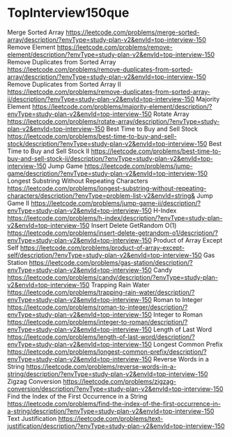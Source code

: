 # TopInterview150que
Merge Sorted Array  https://leetcode.com/problems/merge-sorted-array/description/?envType=study-plan-v2&envId=top-interview-150
Remove Element  https://leetcode.com/problems/remove-element/description/?envType=study-plan-v2&envId=top-interview-150
Remove Duplicates from Sorted Array  https://leetcode.com/problems/remove-duplicates-from-sorted-array/description/?envType=study-plan-v2&envId=top-interview-150
Remove Duplicates from Sorted Array II  https://leetcode.com/problems/remove-duplicates-from-sorted-array-ii/description/?envType=study-plan-v2&envId=top-interview-150
Majority Element  https://leetcode.com/problems/majority-element/description/?envType=study-plan-v2&envId=top-interview-150
 Rotate Array  https://leetcode.com/problems/rotate-array/description/?envType=study-plan-v2&envId=top-interview-150
 Best Time to Buy and Sell Stock  https://leetcode.com/problems/best-time-to-buy-and-sell-stock/description/?envType=study-plan-v2&envId=top-interview-150
 Best Time to Buy and Sell Stock II  https://leetcode.com/problems/best-time-to-buy-and-sell-stock-ii/description/?envType=study-plan-v2&envId=top-interview-150
 Jump Game  https://leetcode.com/problems/jump-game/description/?envType=study-plan-v2&envId=top-interview-150
 Longest Substring Without Repeating Characters  https://leetcode.com/problems/longest-substring-without-repeating-characters/description/?envType=problem-list-v2&envId=string&
  Jump Game II  https://leetcode.com/problems/jump-game-ii/description/?envType=study-plan-v2&envId=top-interview-150
H-Index  https://leetcode.com/problems/h-index/description/?envType=study-plan-v2&envId=top-interview-150
 Insert Delete GetRandom O(1)  https://leetcode.com/problems/insert-delete-getrandom-o1/description/?envType=study-plan-v2&envId=top-interview-150
 Product of Array Except Self  https://leetcode.com/problems/product-of-array-except-self/description/?envType=study-plan-v2&envId=top-interview-150
 Gas Station  https://leetcode.com/problems/gas-station/description/?envType=study-plan-v2&envId=top-interview-150
 Candy  https://leetcode.com/problems/candy/description/?envType=study-plan-v2&envId=top-interview-150
  Trapping Rain Water  https://leetcode.com/problems/trapping-rain-water/description/?envType=study-plan-v2&envId=top-interview-150
   Roman to Integer   https://leetcode.com/problems/roman-to-integer/description/?envType=study-plan-v2&envId=top-interview-150 
   Integer to Roman  https://leetcode.com/problems/integer-to-roman/description/?envType=study-plan-v2&envId=top-interview-150
    Length of Last Word  https://leetcode.com/problems/length-of-last-word/description/?envType=study-plan-v2&envId=top-interview-150
    Longest Common Prefix  https://leetcode.com/problems/longest-common-prefix/description/?envType=study-plan-v2&envId=top-interview-150
    Reverse Words in a String  https://leetcode.com/problems/reverse-words-in-a-string/description/?envType=study-plan-v2&envId=top-interview-150
    Zigzag Conversion  https://leetcode.com/problems/zigzag-conversion/description/?envType=study-plan-v2&envId=top-interview-150
    Find the Index of the First Occurrence in a String  https://leetcode.com/problems/find-the-index-of-the-first-occurrence-in-a-string/description/?envType=study-plan-v2&envId=top-interview-150
    Text Justification  https://leetcode.com/problems/text-justification/description/?envType=study-plan-v2&envId=top-interview-150
   
   

